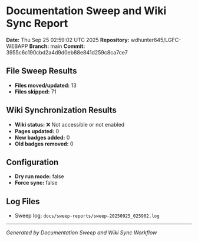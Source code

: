 # Documentation Sweep and Wiki Sync Report

**Date:** Thu Sep 25 02:59:02 UTC 2025
**Repository:** wdhunter645/LGFC-WEBAPP
**Branch:** main
**Commit:** 3955c6c190cbd2a4d9d0eb88e841d259c8ca7ce7

## File Sweep Results

- **Files moved/updated:** 13
- **Files skipped:** 71

## Wiki Synchronization Results

- **Wiki status:** ❌ Not accessible or not enabled
- **Pages updated:** 0
- **New badges added:** 0
- **Old badges removed:** 0

## Configuration

- **Dry run mode:** false
- **Force sync:** false

## Log Files

- Sweep log: `docs/sweep-reports/sweep-20250925_025902.log`

---
*Generated by Documentation Sweep and Wiki Sync Workflow*
